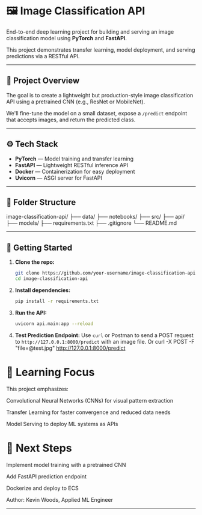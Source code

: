 # 🖼️ Image Classification API

End-to-end deep learning project for building and serving an image classification model using **PyTorch** and **FastAPI**.

This project demonstrates transfer learning, model deployment, and serving predictions via a RESTful API.

---

## 🧩 Project Overview

The goal is to create a lightweight but production-style image classification API using a pretrained CNN (e.g., ResNet or MobileNet).

We'll fine-tune the model on a small dataset, expose a `/predict` endpoint that accepts images, and return the predicted class.

---

## ⚙️ Tech Stack

- **PyTorch** — Model training and transfer learning
- **FastAPI** — Lightweight RESTful inference API
- **Docker** — Containerization for easy deployment
- **Uvicorn** — ASGI server for FastAPI

---

## 📂 Folder Structure

image-classification-api/
├── data/
├── notebooks/
├── src/
├── api/
├── models/
├── requirements.txt
├── .gitignore
└── README.md

---

## 🚀 Getting Started

1. **Clone the repo:**

   ```bash
   git clone https://github.com/your-username/image-classification-api.git
   cd image-classification-api

   ```

2. **Install dependencies:**

   ```bash
   pip install -r requirements.txt
   ```

3. **Run the API:**

   ```bash
   uvicorn api.main:app --reload
   ```

4. **Test Prediction Endpoint:**
   Use `curl` or Postman to send a POST request to `http://127.0.0.1:8000/predict` with an image file.
   Or curl -X POST -F "file=@test.jpg" http://127.0.0.1:8000/predict

# 🧠 Learning Focus

This project emphasizes:

Convolutional Neural Networks (CNNs) for visual pattern extraction

Transfer Learning for faster convergence and reduced data needs

Model Serving to deploy ML systems as APIs

# 📅 Next Steps

Implement model training with a pretrained CNN

Add FastAPI prediction endpoint

Dockerize and deploy to ECS

Author: Kevin Woods, Applied ML Engineer

---
